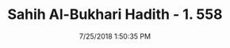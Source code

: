 ---
title        : "Sahih Al-Bukhari Hadith - 1. 558"
date         : 7/25/2018 1:50:35 PM
draft        : false
type         : "hadith"
layout       : "hadith"
BookCode     : "SHB"
VolumeNumber : "1"
HadithNumber : "558"
categories  :  ["Prayer Times-Prayers between the Fajr prayer and sunrise"]
tags  :  ["Abu Huraira"]
---